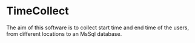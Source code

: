 # TimeCollect
The aim of this software is to collect start time and end time of the users, from different locations to an MsSql database. 
